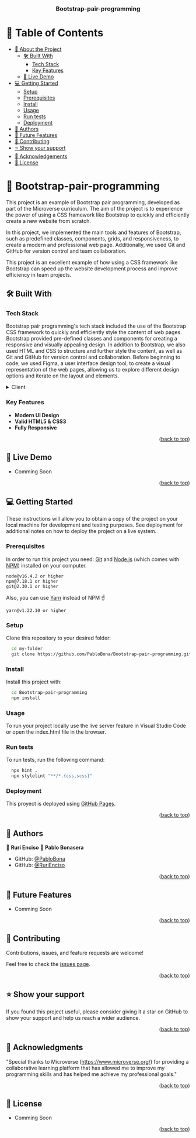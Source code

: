 <a name="readme-top"></a>

<div align="center">
  <h3><b>Bootstrap-pair-programming</b></h3>
</div>

# 📗 Table of Contents

- [📖 About the Project](#about-project)
  - [🛠 Built With](#built-with)
    - [Tech Stack](#tech-stack)
    - [Key Features](#key-features)
  - [🚀 Live Demo](#live-demo)
- [💻 Getting Started](#getting-started)
  - [Setup](#setup)
  - [Prerequisites](#prerequisites)
  - [Install](#install)
  - [Usage](#usage)
  - [Run tests](#run-tests)
  - [Deployment](#deployment)
- [👥 Authors](#authors)
- [🔭 Future Features](#future-features)
- [🤝 Contributing](#contributing)
- [⭐️ Show your support](#support)
- [🙏 Acknowledgements](#acknowledgements)
- [📝 License](#license)


# 📖 Bootstrap-pair-programming <a name="about-project"></a>


This project is an example of Bootstrap pair programming, developed as part of the Microverse curriculum. The aim of the project is to experience the power of using a CSS framework like Bootstrap to quickly and efficiently create a new website from scratch.

In this project, we implemented the main tools and features of Bootstrap, such as predefined classes, components, grids, and responsiveness, to create a modern and professional web page. Additionally, we used Git and GitHub for version control and team collaboration.

This project is an excellent example of how using a CSS framework like Bootstrap can speed up the website development process and improve efficiency in team projects.

## 🛠 Built With <a name="built-with"></a>

### Tech Stack <a name="tech-stack"></a>


Bootstrap pair programming's tech stack included the use of the Bootstrap CSS framework to quickly and efficiently style the content of web pages. Bootstrap provided pre-defined classes and components for creating a responsive and visually appealing design. In addition to Bootstrap, we also used HTML and CSS to structure and further style the content, as well as Git and GitHub for version control and collaboration. Before beginning to code, we used Figma, a user interface design tool, to create a visual representation of the web pages, allowing us to explore different design options and iterate on the layout and elements.

<details>
  <summary>Client</summary>
  <ul>
    <li><a href="https://www.w3schools.com/html/">HTML</a></li>
    <li><a href="https://www.w3schools.com/css/">CSS</a></li>
    <li><a href="https://www.figma.com/file/l7SqJ3ZfkAKih9sFxvWSR4/Microverse-Student-Project-1?type=design&node-id=0-1&t=ZRVAxLHdljOKsnUT-0">Figma Design</a></li>
  </ul>
</details>

### Key Features <a name="key-features"></a>

- **Modern UI Design**
- **Valid HTML5 & CSS3**
- **Fully Responsive**

<p align="right">(<a href="#readme-top">back to top</a>)</p>

## 🚀 Live Demo <a name="live-demo"></a>

- Comming Soon 

<p align="right">(<a href="#readme-top">back to top</a>)</p>


## 💻 Getting Started <a name="getting-started"></a>

These instructions will allow you to obtain a copy of the project on your local machine for development and testing purposes. See deployment for additional notes on how to deploy the project on a live system.

### Prerequisites

In order to run this project you need: [Git](https://git-scm.com) and [Node.js](https://nodejs.org/en/download/) (which comes with [NPM](http://npmjs.com)) installed on your computer.

```
node@v16.4.2 or higher
npm@7.18.1 or higher
git@2.30.1 or higher
```

Also, you can use [Yarn](https://yarnpkg.com/) instead of NPM ☝️

```
yarn@v1.22.10 or higher
```

### Setup

Clone this repository to your desired folder:


```sh
  cd my-folder
  git clone https://github.com/PabloBona/Bootstrap-pair-programming.git
```

### Install

Install this project with:

```sh
  cd Bootstrap-pair-programming
  npm install
```

### Usage

To run your project locally use the live server feature in Visual Studio Code or open the index.html file in the browser.

### Run tests

To run tests, run the following command:

```sh
  npx hint .
  npx stylelint "**/*.{css,scss}"
```

### Deployment

This proyect is deployed using [GitHub Pages](https://pages.github.com/).


<p align="right">(<a href="#readme-top">back to top</a>)</p>


## 👥 Authors <a name="authors"></a>

👤 **Ruri Enciso**
👤 **Pablo Bonasera**

- GitHub: [@PabloBona](https://github.com/PabloBona)
- GitHub: [@RuriEnciso](https://github.com/RuriEnciso)

<p align="right">(<a href="#readme-top">back to top</a>)</p>

## 🔭 Future Features <a name="future-features"></a>

- Comming Soon

<p align="right">(<a href="#readme-top">back to top</a>)</p>


## 🤝 Contributing <a name="contributing"></a>

Contributions, issues, and feature requests are welcome!

Feel free to check the [issues page](https://github.com/PabloBona/Bootstrap-pair-programming/issues).

<p align="right">(<a href="#readme-top">back to top</a>)</p>


## ⭐️ Show your support <a name="support"></a>

If you found this project useful, please consider giving it a star on GitHub to show your support and help us reach a wider audience.

<p align="right">(<a href="#readme-top">back to top</a>)</p>


## 🙏 Acknowledgments <a name="acknowledgements"></a>

"Special thanks to Microverse (https://www.microverse.org/) for providing a collaborative learning platform that has allowed me to improve my programming skills and has helped me achieve my professional goals."

<p align="right">(<a href="#readme-top">back to top</a>)</p>

## 📝 License <a name="license"></a>

- Comming Soon

<p align="right">(<a href="#readme-top">back to top</a>)</p>
